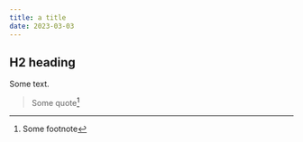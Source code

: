 ```yaml
---
title: a title
date: 2023-03-03
---
```


## H2 heading

Some text.

> Some quote[^1]

[^1]: Some footnote
